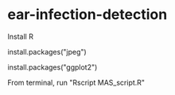ear-infection-detection
======================

Install R

install.packages("jpeg")

install.packages("ggplot2")

From terminal, run "Rscript MAS_script.R"
